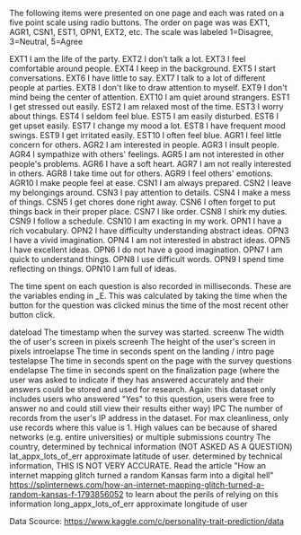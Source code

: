 The following items were presented on one page and each was rated on a five point scale using radio buttons. The order on page was was EXT1, AGR1, CSN1, EST1, OPN1, EXT2, etc.
The scale was labeled 1=Disagree, 3=Neutral, 5=Agree

EXT1	I am the life of the party.
EXT2	I don't talk a lot.
EXT3	I feel comfortable around people.
EXT4	I keep in the background.
EXT5	I start conversations.
EXT6	I have little to say.
EXT7	I talk to a lot of different people at parties.
EXT8	I don't like to draw attention to myself.
EXT9	I don't mind being the center of attention.
EXT10	I am quiet around strangers.
EST1	I get stressed out easily.
EST2	I am relaxed most of the time.
EST3	I worry about things.
EST4	I seldom feel blue.
EST5	I am easily disturbed.
EST6	I get upset easily.
EST7	I change my mood a lot.
EST8	I have frequent mood swings.
EST9	I get irritated easily.
EST10	I often feel blue.
AGR1	I feel little concern for others.
AGR2	I am interested in people.
AGR3	I insult people.
AGR4	I sympathize with others' feelings.
AGR5	I am not interested in other people's problems.
AGR6	I have a soft heart.
AGR7	I am not really interested in others.
AGR8	I take time out for others.
AGR9	I feel others' emotions.
AGR10	I make people feel at ease.
CSN1	I am always prepared.
CSN2	I leave my belongings around.
CSN3	I pay attention to details.
CSN4	I make a mess of things.
CSN5	I get chores done right away.
CSN6	I often forget to put things back in their proper place.
CSN7	I like order.
CSN8	I shirk my duties.
CSN9	I follow a schedule.
CSN10	I am exacting in my work.
OPN1	I have a rich vocabulary.
OPN2	I have difficulty understanding abstract ideas.
OPN3	I have a vivid imagination.
OPN4	I am not interested in abstract ideas.
OPN5	I have excellent ideas.
OPN6	I do not have a good imagination.
OPN7	I am quick to understand things.
OPN8	I use difficult words.
OPN9	I spend time reflecting on things.
OPN10	I am full of ideas.

The time spent on each question is also recorded in milliseconds. These are the variables ending in _E. This was calculated by taking the time when the button for the question was clicked minus the time of the most recent other button click.

dateload    The timestamp when the survey was started.
screenw     The width the of user's screen in pixels
screenh     The height of the user's screen in pixels
introelapse The time in seconds spent on the landing / intro page
testelapse  The time in seconds spent on the page with the survey questions
endelapse   The time in seconds spent on the finalization page (where the user was asked to indicate if they has answered accurately and their answers could be stored and used for research. Again: this dataset only includes users who answered "Yes" to this question, users were free to answer no and could still view their results either way)
IPC         The number of records from the user's IP address in the dataset. For max cleanliness, only use records where this value is 1. High values can be because of shared networks (e.g. entire universities) or multiple submissions
country     The country, determined by technical information (NOT ASKED AS A QUESTION)
lat_appx_lots_of_err    approximate latitude of user. determined by technical information, THIS IS NOT VERY ACCURATE. Read the article "How an internet mapping glitch turned a random Kansas farm into a digital hell" https://splinternews.com/how-an-internet-mapping-glitch-turned-a-random-kansas-f-1793856052 to learn about the perils of relying on this information
long_appx_lots_of_err   approximate longitude of user  


Data Scource: https://www.kaggle.com/c/personality-trait-prediction/data

